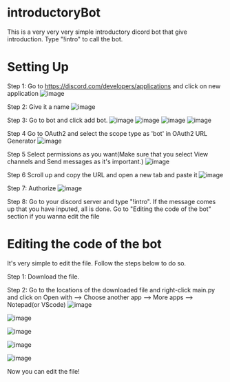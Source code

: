 # introductoryBot
This is a very very very simple introductory dicord bot that give introduction. Type "!intro" to call the bot.

# Setting Up

Step 1: Go to https://discord.com/developers/applications and click on new application
![image](https://user-images.githubusercontent.com/77693447/118782459-be815f00-b8ab-11eb-915d-eeb544651186.png)


Step 2: Give it a name
![image](https://user-images.githubusercontent.com/77693447/118782671-f9839280-b8ab-11eb-9eb8-96c64ebdb9ce.png)


Step 3: Go to bot and click add bot.
![image](https://user-images.githubusercontent.com/77693447/118795027-cc3ce180-b8b7-11eb-8ea3-a62ef84b16c4.png)
![image](https://user-images.githubusercontent.com/77693447/118795127-e8408300-b8b7-11eb-8f65-b560475585c2.png)
![image](https://user-images.githubusercontent.com/77693447/118795350-1de56c00-b8b8-11eb-9be8-bca0d45e48d0.png)
![image](https://user-images.githubusercontent.com/77693447/118795528-4bcab080-b8b8-11eb-96bd-6c13a1da7199.png)


Step 4 Go to OAuth2 and select the scope type as 'bot' in OAuth2 URL Generator
![image](https://user-images.githubusercontent.com/77693447/118793251-0d33f680-b8b6-11eb-9c97-d5f11d3fb86f.png)


Step 5 Select permissions as you want(Make sure that you select View channels and Send messages as it's important.)
![image](https://user-images.githubusercontent.com/77693447/118793691-787dc880-b8b6-11eb-8680-c4f256255113.png)


Step 6 Scroll up and copy the URL and open a new tab and paste it
![image](https://user-images.githubusercontent.com/77693447/118794274-0a85d100-b8b7-11eb-9de4-61e3c6cff063.png)


Step 7: Authorize
![image](https://user-images.githubusercontent.com/77693447/118796311-1f636400-b8b9-11eb-8562-4b6ebab79201.png)


Step 8: Go to your discord server and type "!intro". If the message comes up that you have inputed, all is done. Go to "Editing the code of the bot" section if you wanna edit the file

# Editing the code of the bot
It's very simple to edit the file. Follow the steps below to do so.

Step 1: Download the file.

Step 2: Go to the locations of the downloaded file and right-click main.py and click on Open with --> Choose another app --> More apps --> Notepad(or VScode)
![image](https://user-images.githubusercontent.com/77693447/118798863-be895b00-b8bb-11eb-8a71-49ecaf7c10be.png)



![image](https://user-images.githubusercontent.com/77693447/118799001-e11b7400-b8bb-11eb-83d1-e0ddaa499100.png)



![image](https://user-images.githubusercontent.com/77693447/118799155-09a36e00-b8bc-11eb-862a-b43d717825ab.png)



![image](https://user-images.githubusercontent.com/77693447/118799258-2344b580-b8bc-11eb-8a44-78d69fc13b44.png)



![image](https://user-images.githubusercontent.com/77693447/118799330-3788b280-b8bc-11eb-8eff-7854d13c20f5.png)



Now you can edit the file!
